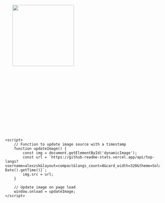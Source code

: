<span style="display: inline-block; width: 20px;">&nbsp;</span> <!-- Adds space between images -->
<a href="#">
    <img height="200" src="https://github-readme-stats.vercel.app/api/top-langs?username=alexzsk&layout=compact&langs_count=8&card_width=320&theme=Solarized&cache-bust=1" />
</a>

<!DOCTYPE html>
<html lang="en">
<head>
    <meta charset="UTF-8">
    <meta name="viewport" content="width=device-width, initial-scale=1.0">
    <title>Dynamic Image Update</title>
</head>
<body>
    <span style="display: inline-block; width: 20px;">&nbsp;</span> <!-- Adds space between images -->
    <a href="#">
        <img id="dynamicImage" height="200" />
    </a>

    <script>
        // Function to update image source with a timestamp
        function updateImage() {
            const img = document.getElementById('dynamicImage');
            const url = `https://github-readme-stats.vercel.app/api/top-langs?username=alexzsk&layout=compact&langs_count=8&card_width=320&theme=Solarized&timestamp=${new Date().getTime()}`;
            img.src = url;
        }

        // Update image on page load
        window.onload = updateImage;
    </script>
</body>
</html>

